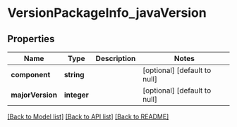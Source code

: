 # VersionPackageInfo_javaVersion

## Properties
Name | Type | Description | Notes
------------ | ------------- | ------------- | -------------
**component** | **string** |  | [optional] [default to null]
**majorVersion** | **integer** |  | [optional] [default to null]

[[Back to Model list]](../README.md#documentation-for-models) [[Back to API list]](../README.md#documentation-for-api-endpoints) [[Back to README]](../README.md)


